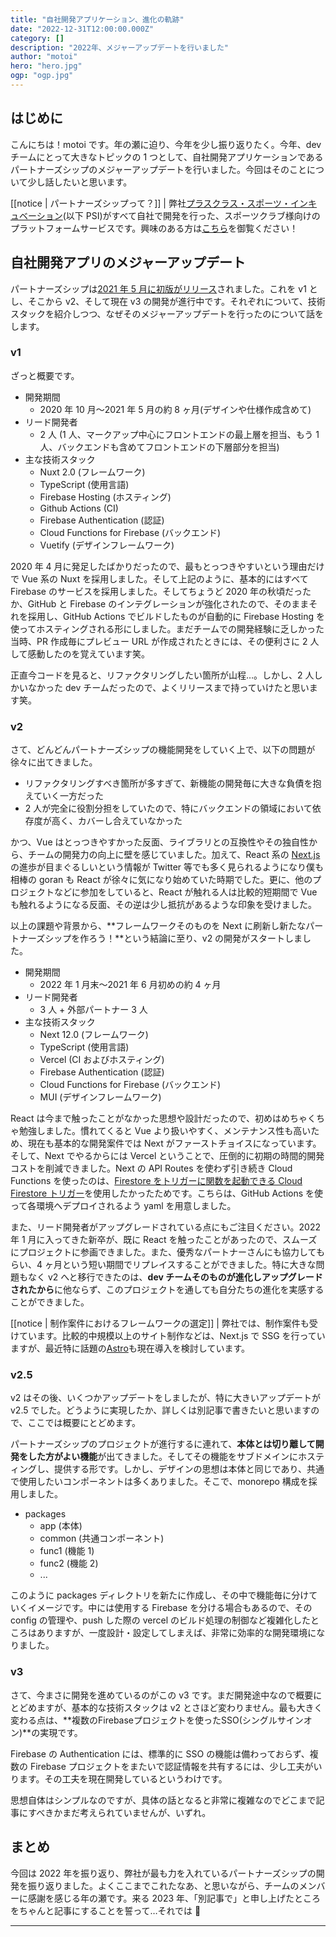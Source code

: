 ```yaml
---
title: "自社開発アプリケーション、進化の軌跡"
date: "2022-12-31T12:00:00.000Z"
category: []
description: "2022年、メジャーアップデートを行いました"
author: "motoi"
hero: "hero.jpg"
ogp: "ogp.jpg"
---
```


## はじめに

こんにちは！motoi です。年の瀬に迫り、今年を少し振り返りたく。今年、dev チームにとって大きなトピックの 1 つとして、自社開発アプリケーションであるパートナーズシップのメジャーアップデートを行いました。今回はそのことについて少し話したいと思います。

[[notice | パートナーズシップって？]]
| 弊社[プラスクラス・スポーツ・インキュベーション](https://plusclass-sports-incubation.co.jp/)(以下 PSI)がすべて自社で開発を行った、スポーツクラブ様向けのプラットフォームサービスです。興味のある方は[こちら](https://plusclass-sports-incubation.co.jp/partners-ship/)を御覧ください！

## 自社開発アプリのメジャーアップデート

パートナーズシップは[2021 年 5 月に初版がリリース](https://plusclass-sports-incubation.co.jp/news/partnersship.html)されました。これを v1 とし、そこから v2、そして現在 v3 の開発が進行中です。それぞれについて、技術スタックを紹介しつつ、なぜそのメジャーアップデートを行ったのについて話をします。

### v1

ざっと概要です。

- 開発期間
  - 2020 年 10 月〜2021 年 5 月の約 8 ヶ月(デザインや仕様作成含めて)
- リード開発者
  - 2 人 (1 人、マークアップ中心にフロントエンドの最上層を担当、もう 1 人、バックエンドも含めてフロントエンドの下層部分を担当)
- 主な技術スタック
  - Nuxt 2.0 (フレームワーク)
  - TypeScript (使用言語)
  - Firebase Hosting (ホスティング)
  - Github Actions (CI)
  - Firebase Authentication (認証)
  - Cloud Functions for Firebase (バックエンド)
  - Vuetify (デザインフレームワーク)

2020 年 4 月に発足したばかりだったので、最もとっつきやすいという理由だけで Vue 系の Nuxt を採用しました。そして上記のように、基本的にはすべて Firebase のサービスを採用しました。そしてちょうど 2020 年の秋頃だったか、GitHub と Firebase のインテグレーションが強化されたので、そのままそれを採用し、GitHub Actions でビルドしたものが自動的に Firebase Hosting を使ってホスティングされる形にしました。まだチームでの開発経験に乏しかった当時、PR 作成毎にプレビュー URL が作成されたときには、その便利さに 2 人して感動したのを覚えています笑。

正直今コードを見ると、リファクタリングしたい箇所が山程…。しかし、2 人しかいなかった dev チームだったので、よくリリースまで持っていけたと思います笑。

### v2

さて、どんどんパートナーズシップの機能開発をしていく上で、以下の問題が徐々に出てきました。

- リファクタリングすべき箇所が多すぎて、新機能の開発毎に大きな負債を抱えていく一方だった
- 2 人が完全に役割分担をしていたので、特にバックエンドの領域において依存度が高く、カバーし合えていなかった

かつ、Vue はとっつきやすかった反面、ライブラリとの互換性やその独自性から、チームの開発力の向上に壁を感じていました。加えて、React 系の [Next.js](https://nextjs.org/) の進歩が目まぐるしいという情報が Twitter 等でも多く見られるようになり僕も相棒の goran も React が徐々に気になり始めていた時期でした。更に、他のプロジェクトなどに参加をしていると、React が触れる人は比較的短期間で Vue も触れるようになる反面、その逆は少し抵抗があるような印象を受けました。

以上の課題や背景から、**フレームワークそのものを Next に刷新し新たなパートナーズシップを作ろう！**という結論に至り、v2 の開発がスタートしました。

- 開発期間
  - 2022 年 1 月末〜2021 年 6 月初めの約 4 ヶ月
- リード開発者
  - 3 人 + 外部パートナー 3 人
- 主な技術スタック
  - Next 12.0 (フレームワーク)
  - TypeScript (使用言語)
  - Vercel (CI およびホスティング)
  - Firebase Authentication (認証)
  - Cloud Functions for Firebase (バックエンド)
  - MUI (デザインフレームワーク)

React は今まで触ったことがなかった思想や設計だったので、初めはめちゃくちゃ勉強しました。慣れてくると Vue より扱いやすく、メンテナンス性も高いため、現在も基本的な開発案件では Next がファーストチョイスになっています。そして、Next でやるからには Vercel ということで、圧倒的に初期の時間的開発コストを削減できました。Next の API Routes を使わず引き続き Cloud Functions を使ったのは、[Firestore をトリガーに関数を起動できる Cloud Firestore トリガー](https://firebase.google.com/docs/functions/firestore-events)を使用したかったためです。こちらは、GitHub Actions を使って各環境へデプロイされるよう yaml を用意しました。

また、リード開発者がアップグレードされている点にもご注目ください。2022 年 1 月に入ってきた新卒が、既に React を触ったことがあったので、スムーズにプロジェクトに参画できました。また、優秀なパートナーさんにも協力してもらい、4 ヶ月という短い期間でリプレイスすることができました。特に大きな問題もなく v2 へと移行できたのは、**dev チームそのものが進化しアップグレードされたから**に他ならず、このプロジェクトを通しても自分たちの進化を実感することができました。

[[notice | 制作案件におけるフレームワークの選定]]
| 弊社では、制作案件も受けています。比較的中規模以上のサイト制作などは、Next.js で SSG を行っていますが、最近特に話題の[Astro](https://astro.build/)も現在導入を検討しています。

### v2.5

v2 はその後、いくつかアップデートをしましたが、特に大きいアップデートが v2.5 でした。どうように実現したか、詳しくは別記事で書きたいと思いますので、ここでは概要にとどめます。

パートナーズシップのプロジェクトが進行するに連れて、**本体とは切り離して開発をした方がよい機能**が出てきました。そしてその機能をサブドメインにホスティングし、提供する形です。しかし、デザインの思想は本体と同じであり、共通で使用したいコンポーネントは多くありました。そこで、monorepo 構成を採用しました。

- packages
  - app (本体)
  - common (共通コンポーネント)
  - func1 (機能 1)
  - func2 (機能 2)
  - ...

このように packages ディレクトリを新たに作成し、その中で機能毎に分けていくイメージです。中には使用する Firebase を分ける場合もあるので、その config の管理や、push した際の vercel のビルド処理の制御など複雑化したところはありますが、一度設計・設定してしまえば、非常に効率的な開発環境になりました。

### v3

さて、今まさに開発を進めているのがこの v3 です。まだ開発途中なので概要にとどめますが、基本的な技術スタックは v2 とさほど変わりません。最も大きく変わる点は、**複数のFirebaseプロジェクトを使ったSSO(シングルサインオン)**の実現です。

Firebase の Authentication には、標準的に SSO の機能は備わっておらず、複数の Firebase プロジェクトをまたいで認証情報を共有するには、少し工夫がいります。その工夫を現在開発しているというわけです。

思想自体はシンプルなのですが、具体の話となると非常に複雑なのでどこまで記事にすべきかまだ考えられていませんが、いずれ。

## まとめ

今回は 2022 年を振り返り、弊社が最も力を入れているパートナーズシップの開発を振り返りました。よくここまでこれたなあ、と思いながら、チームのメンバーに感謝を感じる年の瀬です。来る 2023 年、「別記事で」と申し上げたところをちゃんと記事にすることを誓って…それでは 👋

---
